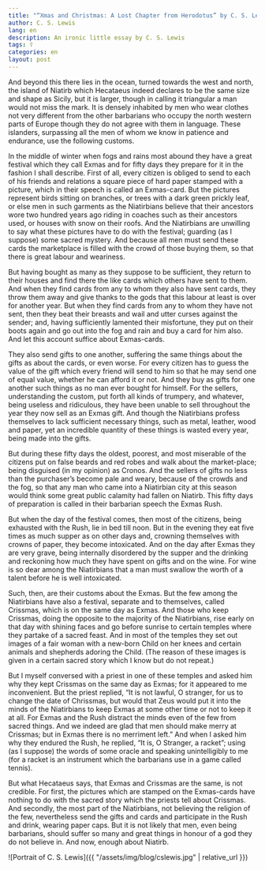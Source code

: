 ```yaml
---
title: "“Xmas and Christmas: A Lost Chapter from Herodotus” by C. S. Lewis"
author: C. S. Lewis
lang: en
description: An ironic little essay by C. S. Lewis
tags: ☦
categories: en
layout: post
---
```


And beyond this there lies in the ocean, turned towards the west and north, the island of Niatirb
which Hecataeus indeed declares to be the same size and shape as Sicily, but it is larger, though in
calling it triangular a man would not miss the mark. It is densely inhabited by men who wear clothes
not very different from the other barbarians who occupy the north western parts of Europe though they
do not agree with them in language. These islanders, surpassing all the men of whom we know in
patience and endurance, use the following customs.

In the middle of winter when fogs and rains most abound they have a great festival which they call
Exmas and for fifty days they prepare for it in the fashion I shall describe. First of all, every
citizen is obliged to send to each of his friends and relations a square piece of hard paper stamped
with a picture, which in their speech is called an Exmas-card. But the pictures represent birds
sitting on branches, or trees with a dark green prickly leaf, or else men in such garments as the
Niatirbians believe that their ancestors wore two hundred years ago riding in coaches such as their
ancestors used, or houses with snow on their roofs. And the Niatirbians are unwilling to say what
these pictures have to do with the festival; guarding (as I suppose) some sacred mystery. And because
all men must send these cards the marketplace is filled with the crowd of those buying them, so that
there is great labour and weariness.

But having bought as many as they suppose to be sufficient, they return to their houses and find there
the like cards which others have sent to them. And when they find cards from any to whom they also
have sent cards, they throw them away and give thanks to the gods that this labour at least is over
for another year. But when they find cards from any to whom they have not sent, then they beat their
breasts and wail and utter curses against the sender; and, having sufficiently lamented their
misfortune, they put on their boots again and go out into the fog and rain and buy a card for him
also. And let this account suffice about Exmas-cards.

They also send gifts to one another, suffering the same things about the gifts as about the cards, or
even worse. For every citizen has to guess the value of the gift which every friend will send to him
so that he may send one of equal value, whether he can afford it or not. And they buy as gifts for one
another such things as no man ever bought for himself. For the sellers, understanding the custom, put
forth all kinds of trumpery, and whatever, being useless and ridiculous, they have been unable to sell
throughout the year they now sell as an Exmas gift. And though the Niatirbians profess themselves to
lack sufficient necessary things, such as metal, leather, wood and paper, yet an incredible quantity
of these things is wasted every year, being made into the gifts.

But during these fifty days the oldest, poorest, and most miserable of the citizens put on false
beards and red robes and walk about the market-place; being disguised (in my opinion) as Cronos. And
the sellers of gifts no less than the purchaser’s become pale and weary, because of the crowds and the
fog, so that any man who came into a Niatirbian city at this season would think some great public
calamity had fallen on Niatirb. This fifty days of preparation is called in their barbarian speech the
Exmas Rush.

But when the day of the festival comes, then most of the citizens, being exhausted with the Rush, lie
in bed till noon. But in the evening they eat five times as much supper as on other days and, crowning
themselves with crowns of paper, they become intoxicated. And on the day after Exmas they are very
grave, being internally disordered by the supper and the drinking and reckoning how much they have
spent on gifts and on the wine. For wine is so dear among the Niatirbians that a man must swallow the
worth of a talent before he is well intoxicated.

Such, then, are their customs about the Exmas. But the few among the Niatirbians have also a festival,
separate and to themselves, called Crissmas, which is on the same day as Exmas. And those who keep
Crissmas, doing the opposite to the majority of the Niatirbians, rise early on that day with shining
faces and go before sunrise to certain temples where they partake of a sacred feast. And in most of
the temples they set out images of a fair woman with a new-born Child on her knees and certain animals
and shepherds adoring the Child. (The reason of these images is given in a certain sacred story which
I know but do not repeat.)

But I myself conversed with a priest in one of these temples and asked him why they kept Crissmas on
the same day as Exmas; for it appeared to me inconvenient. But the priest replied, “It is not lawful,
O stranger, for us to change the date of Chrissmas, but would that Zeus would put it into the minds of
the Niatirbians to keep Exmas at some other time or not to keep it at all. For Exmas and the Rush
distract the minds even of the few from sacred things. And we indeed are glad that men should make
merry at Crissmas; but in Exmas there is no merriment left.” And when I asked him why they endured the
Rush, he replied, “It is, O Stranger, a racket”; using (as I suppose) the words of some oracle and
speaking unintelligibly to me (for a racket is an instrument which the barbarians use in a game called
tennis).

But what Hecataeus says, that Exmas and Crissmas are the same, is not credible. For first, the
pictures which are stamped on the Exmas-cards have nothing to do with the sacred story which the
priests tell about Crissmas. And secondly, the most part of the Niatirbians, not believing the
religion of the few, nevertheless send the gifts and cards and participate in the Rush and drink,
wearing paper caps. But it is not likely that men, even being barbarians, should suffer so many and
great things in honour of a god they do not believe in. And now, enough about Niatirb.

![Portrait of C. S. Lewis]({{ "/assets/img/blog/cslewis.jpg" | relative_url }})
